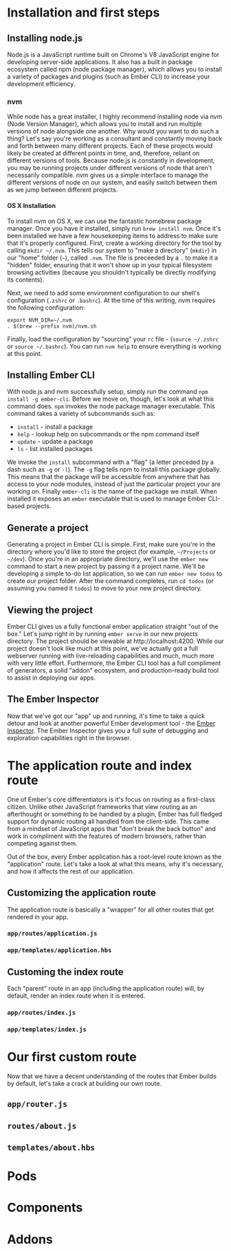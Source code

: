 # Installation and first steps

## Installing node.js
Node.js is a JavaScript runtime built on Chrome's V8 JavaScript engine for developing server-side applications. It also has a built in package ecosystem called npm (node package manager), which allows you to install a variety of packages and plugins (such as Ember CLI) to increase your development efficiency.

### nvm
While node has a great installer, I highly recommend installing node via nvm (Node Version Manager), which allows you to install and run multiple versions of node alongside one another. Why would you want to do such a thing? Let's say you're working as a consultant and constantly moving back and forth between many different projects. Each of these projects would likely be created at different points in time, and, therefore, reliant on different versions of tools. Because node.js is constantly in development, you may be running projects under different versions of node that aren't necessarily compatible. nvm gives us a simple interface to manage the different versions of node on our system, and easily switch between them as we jump between different projects.

#### OS X Installation
To install nvm on OS X, we can use the fantastic homebrew package manager. Once you have it installed, simply run `brew install nvm`. Once it's been installed we have a few housekeeping items to address to make sure that it's properly configured. First, create a working directory for the tool by calling `mkdir ~/.nvm`. This tells our system to "make a directory" (`mkdir`) in our "home" folder (`~`), called `.nvm`. The file is preceeded by a `.` to make it a "hidden" folder, ensuring that it won't show up in your typical filesystem browsing activities (because you shouldn't typically be directly modifying its contents).

Next, we need to add some environment configuration to our shell's configuration (`.zshrc` or `.bashrc`). At the time of this writing, nvm requires the following configuration:
```
export NVM_DIR=~/.nvm
. $(brew --prefix nvm)/nvm.sh
```
Finally, load the configuration by "sourcing" your `rc` file - (`source ~/.zshrc` or `source ~/.bashrc`). You can run `nvm help` to ensure everything is working at this point.

## Installing Ember CLI
With node.js and nvm successfully setup, simply run the command `npm install -g ember-cli`. Before we move on, though, let's look at what this command does. `npm` invokes the node package manager executable. This command takes a variety of subcommands such as:

- `install` - install a package
- `help` - lookup help on subcommands or the npm command itself
- `update` - update a package
- `ls` - list installed packages

We invoke the `install` subcommand with a "flag" (a letter preceded by a dash such as `-g` or `-l`). The `-g` flag tells npm to install this package globally. This means that the package will be accessible from anywhere that has access to your node modules, instead of just the particular project your are working on. Finally `ember-cli` is the name of the package we install. When installed it exposes an `ember` executable that is used to manage Ember CLI-based projects.

## Generate a project
Generating a project in Ember CLI is simple. First, make sure you're in the directory where you'd like to store the project (for example, `~/Projects` or `~/dev`). Once you're in an appropriate directory, we'll use the `ember new` command to start a new project by passing it a project name. We'll be developing a simple to-do list application, so we can run `ember new todos` to create our project folder. After the command completes, run `cd todos` (or assuming you named it `todos`) to move to your new project directory.

## Viewing the project
Ember CLI gives us a fully functional ember application straight "out of the box." Let's jump right in by running `ember serve` in our new projects directory. The project should be viewable at http://localhost:4200. While our project doesn't look like much at this point, we've actually got a full webserver running with live-reloading capabilities and much, much more with very little effort. Furthermore, the Ember CLI tool has a full compliment of generators, a solid "addon" ecosystem, and production-ready build tool to assist in deploying our apps.

## The Ember Inspector
Now that we've got our "app" up and running, it's time to take a quick detour and look at another powerful Ember development tool - the [Ember Inspector](https://chrome.google.com/webstore/detail/ember-inspector/bmdblncegkenkacieihfhpjfppoconhi?hl=en). The Ember Inspector gives you a full suite of debugging and exploration capabilities right in the browser.

# The application route and index route
One of Ember's core differentiators is it's focus on routing as a first-class citizen. Unlike other JavaScript frameworks that view routing as an afterthought or something to be handled by a plugin, Ember has full fledged support for dynamic routing all handled from the client-side. This came from a mindset of JavaScript apps that "don't break the back button" and work in compliment with the features of modern browsers, rather than competing against them.

Out of the box, every Ember application has a root-level route known as the "application" route. Let's take a look at what this means, why it's necessary, and how it affects the rest of our application.

## Customizing the application route

The application route is basically a "wrapper" for all other routes that get rendered in your app.

### `app/routes/application.js`

### `app/templates/application.hbs`

## Customing the index route

Each "parent" route in an app (including the application route) will, by default, render an index route when it is entered.

### `app/routes/index.js`

### `app/templates/index.js`

# Our first custom route

Now that we have a decent understanding of the routes that Ember builds by default, let's take a crack at building our own route.

## `app/router.js`

## `routes/about.js`

## `templates/about.hbs`

# Pods

# Components

# Addons
